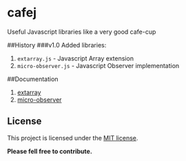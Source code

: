 cafej
========
Useful Javascript libraries like a very good cafe-cup

##History
###v1.0
Added libraries:

1. `extarray.js` - Javascript Array extension
2. `micro-observer.js` - Javascript Observer implementation

##Documentation
1. [extarray](doc/extarray.md)
2. [micro-observer](doc/micro-observer.md)

## License
This project is licensed under the [MIT license](http://opensource.org/licenses/MIT).

**Please fell free to contribute.**